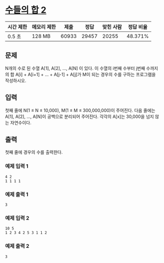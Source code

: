 
# [수들의 합 2](https://www.acmicpc.net/problem/2003)

|시간 제한| 메모리 제한 |제출|정답|맞힌 사람|정답 비율|
|----|--------|----|----|----|----|
|0.5 초| 128 MB |60933|29457|20255|48.371%|

## 문제
N개의 수로 된 수열 A[1], A[2], …, A[N] 이 있다. 이 수열의 i번째 수부터 j번째 수까지의 합 A[i] + A[i+1] + … + A[j-1] + A[j]가 M이 되는 경우의 수를 구하는 프로그램을 작성하시오.

## 입력
첫째 줄에 N(1 ≤ N ≤ 10,000), M(1 ≤ M ≤ 300,000,000)이 주어진다. 다음 줄에는 A[1], A[2], …, A[N]이 공백으로 분리되어 주어진다. 각각의 A[x]는 30,000을 넘지 않는 자연수이다.

## 출력
첫째 줄에 경우의 수를 출력한다.





### 예제 입력 1
```
4 2
1 1 1 1
```

### 예제 출력 1
```
3
```
### 예제 입력 2
```
10 5
1 2 3 4 2 5 3 1 1 2
```

### 예제 출력 2
```
3
```

